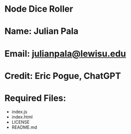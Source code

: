# Node Dice Roller
#
# Name: Julian Pala
# Email: julianpala@lewisu.edu
# Credit: Eric Pogue, ChatGPT
#
# Required Files:
- index.js
- index.html
- LICENSE
- README.md
